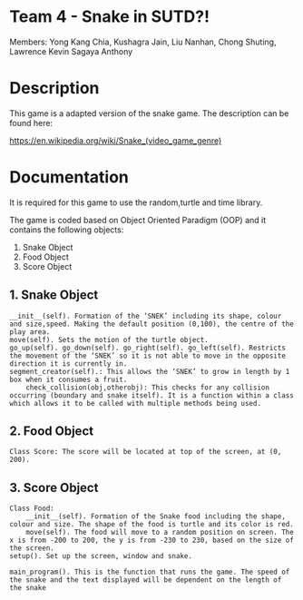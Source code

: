 ﻿# Team 4 - Snake in SUTD?!
Members: Yong Kang Chia, Kushagra Jain, Liu Nanhan, Chong Shuting, Lawrence Kevin Sagaya Anthony

# Description 
This game is a adapted version of the snake game. The description can be found here:

https://en.wikipedia.org/wiki/Snake_(video_game_genre)


# Documentation
It is required for this game to use the random,turtle and time library. 

The game is coded based on Object Oriented Paradigm (OOP) and it contains the following objects:
1. Snake Object
2. Food Object
3. Score Object



## 1. Snake Object


```Class Snake: 
__init__(self). Formation of the ‘SNEK’ including its shape, colour and size,speed. Making the default position (0,100), the centre of the play area.
move(self). Sets the motion of the turtle object.
go_up(self). go_down(self). go_right(self). go_left(self). Restricts the movement of the ‘SNEK’ so it is not able to move in the opposite direction it is currently in.
segment_creator(self).: This allows the ‘SNEK’ to grow in length by 1 box when it consumes a fruit. 
	check_collision(obj,otherobj): This checks for any collision occurring (boundary and snake itself). It is a function within a class which allows it to be called with multiple methods being used.
```
## 2. Food Object
```Class Score: The score will be located at top of the screen, at (0, 200).```
## 3. Score Object
```
Class Food:
	__init__(self). Formation of the Snake food including the shape, colour and size. The shape of the food is turtle and its color is red.
	move(self). The food will move to a random position on screen. The x is from -200 to 200, the y is from -230 to 230, based on the size of the screen.
setup(). Set up the screen, window and snake.
```
```
main_program(). This is the function that runs the game. The speed of the snake and the text displayed will be dependent on the length of the snake
```
